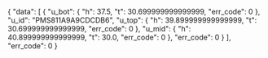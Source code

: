 {
  "data": [
    {
      "u_bot": {
        "h": 37.5,
        "t": 30.699999999999999,
        "err_code": 0
      },
      "u_id": "PMS811A9A9CDCDB6",
      "u_top": {
        "h": 39.899999999999999,
        "t": 30.699999999999999,
        "err_code": 0
      },
      "u_mid": {
        "h": 40.899999999999999,
        "t": 30.0,
        "err_code": 0
      },
      "err_code": 0
    }
  ],
  "err_code": 0
}